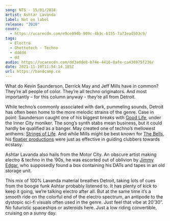 ```yaml
---
song: NTS - 15/01/2018
artist: Ashtar Lavanda
label: Not on label
release: "2018"
cover:
  - https://ucarecdn.com/e9ce094b-909c-4b3c-b155-7a73ead503c9/
tags:
  - Electro
  - Ghettotech - Techno
  - ddddd
  - dd
audio: https://ucarecdn.com/dd3adde8-b74e-4416-8afe-ca436975f236/
date: 2021-11-10T11:54:14.185Z
url: https://bandcamp.co
---
```

What do Kevin Saunderson, Derrick May and Jeff Mills have in common? They’re all people of color. They’re all techno originators. And most importantly – for this column anyway - they’re all from Detroit. 

While techno’s commonly associated with dark, pummeling sounds, Detroit has often been home to the more melodic strains of the genre. Case in point: Saunderson caught one of his biggest breaks with [Good Life](https://www.youtube.com/watch?v=KJxJxr9RlKM), under the Inner City moniker. The song’s synth stabs mean business, but it could hardly be qualified as a banger. May created one of techno’s mellowest anthems: [Strings of Life](https://www.youtube.com/watch?v=rFQZndywOR4). And while Mills might be best known for [The Bells](https://www.youtube.com/watch?v=DwpedKWwS3w), his [floatier productions](https://www.youtube.com/watch?v=jHmBxqLhD40) were just as effective in guiding clubbers towards ecstasy.

Ashtar Lavanda also hails from the Motor City. An obscure artist making electro & techno in the ‘90s, he was escorted out of oblivion by [Jimmy Edgar](https://jimmyedgar.bandcamp.com/), who supposedly found a box containing his DATs and tapes in an old storage unit. 

This mix of 100% Lavanda material breathes Detroit, taking lots of cues from the boogie funk Ashtar probably listened to. It has plenty of kick to keep it going, we’re talking electro after all. But at the same time it’s a smooth ride on the colorful end of the electro spectrum, an antipode to the dystopic sci-fi visuals often used in the genre. Just feel that vibe at 20’30”. No futuristic spaceships or asteroids here. Just a low riding convertible, cruising on a sunny day.
